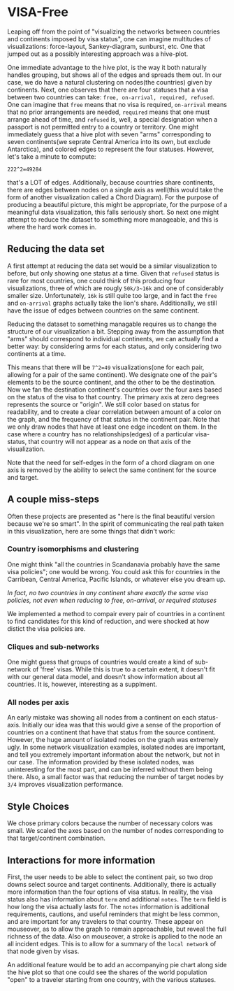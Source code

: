 # VISA-Free

Leaping off from the point of "visualizing the networks between countries and continents imposed by visa status", one can imagine multitudes of visualizations: force-layout, Sankey-diagram, sunburst, etc. One that jumped out as a possibly interesting approach was a hive-plot.

One immediate advantage to the hive plot, is the way it both naturally handles grouping, but shows all of the edges and spreads them out. In our case, we do have a natural clustering on nodes(the countries) given by continents. Next, one observes that there are four statuses that a visa between two countries can take: `free, on-arrival, required, refused`. One can imagine that `free` means that no visa is required, `on-arrival` means that no prior arrangements are needed, `required` means that one must arrange ahead of time, and `refused` is, well, a special designation when a passport is not permitted entry to a country or territory. One might immediately guess that a hive plot with seven "arms" corresponding to seven continents(we seprate Central America into its own, but exclude Antarctica), and colored edges to represent the four statuses. However, let's take a minute to compute:

```
222^2=49284
``` 

that's a LOT of edges. Additionally, because countries share continents, there are edges between nodes on a single axis as well(this would take the form of another visualization called a Chord Diagram). For the purpose of producing a beautiful picture, this might be appropriate, for the purpose of a meaningful data visualization, this falls seriously short. So next one might attempt to reduce the dataset to something more manageable, and this is where the hard work comes in. 

## Reducing the data set

A first attempt at reducing the data set would be a similar visualization to before, but only showing one status at a time. Given that `refused` status is rare for most countries, one could think of this producing four visualizations, three of which are rougly `50k/3~16k` and one of considerably smaller size. Unfortunately, `16k` is still quite too large, and in fact the `free` and `on-arrival` graphs actually take the lion's share. Additionally, we still have the issue of edges between countries on the same continent. 

Reducing the dataset to something managable requires us to change the structure of our visualization a bit. Stepping away from the assumption that "arms" should correspond to individual continents, we can actually find a better way: by considering arms for each status, and only considering two continents at a time. 

This means that there will be `7^2=49` visualizations(one for each pair, allowing for a pair of the same continent). We designate one of the pair's elements to be the source continent, and the other to be the destination. Now we fan the destination continent's countries over the four axes based on the status of the visa to that country. The primary axis at zero degrees represents the source or "origin". We still color based on status for readability, and to create a clear correlation between amount of a color on the graph, and the frequency of that status in the continent pair. Note that we only draw nodes that have at least one edge incedent on them. In the case where a country has no relationships(edges) of a particular visa-status, that country will not appear as a node on that axis of the visualization.

Note that the need for self-edges in the form of a chord diagram on one axis is removed by the ability to select the same continent for the source and target.

## A couple miss-steps 

Often these projects are presented as "here is the final beautiful version because we're so smart". In the spirit of communicating the real path taken in this visualization, here are some things that didn't work:

### Country isomorphisms and clustering

One might think "all the countries in Scandanavia probably have the same visa policies"; one would be wrong. You could ask this for countries in the Carribean, Central America, Pacific Islands, or whatever else you dream up. 

*In fact, no two countries in any continent share exactly the same visa policies, not even when reducing to free, on-arrival, or required statuses*

We implemented a method to compair every pair of countries in a continent to find candidates for this kind of reduction, and were shocked at how distict the visa policies are.

### Cliques and sub-networks

One might guess that groups of countries would create a kind of sub-network of 'free' visas. While this is true to a certain extent, it doesn't fit with our general data model, and doesn't show information about all countries. It is, however, interesting as a supplment.

### All nodes per axis

An early mistake was showing all nodes from a continent on each status-axis. Initially our idea was that this would give a sense of the proportion of countries on a continent that have that status from the source continent. However, the huge amount of isolated nodes on the graph was extremely ugly. In some network visualization examples, isolated nodes are important, and tell you extremely important information about the network, but not in our case. The information provided by these isolated nodes, was uninteresting for the most part, and can be inferred without them being there. Also, a small factor was that reducing the number of target nodes by `3/4` improves visualization performance.

## Style Choices

We chose primary colors because the number of necessary colors was small. We scaled the axes based on the number of nodes corresponding to that target/continent combination.

## Interactions for more information

First, the user needs to be able to select the continent pair, so two drop downs select source and target continents. Additionally, there is actually more information than the four options of visa status. In reality, the visa status also has information about `term` and additional `notes`. The `term` field is how long the visa actually lasts for. The `notes` information is additional requirements, cautions, and useful reminders that might be less common, and are important for any travelers to that country. These appear on mouseover, as to allow the graph to remain approachable, but reveal the full richness of the data. Also on mouseover, a stroke is applied to the node an all incident edges. This is to allow for a summary of the `local network` of that node given by visas. 

An additional feature would be to add an accompanying pie chart along side the hive plot so that one could see the shares of the world population "open" to a traveler starting from one country, with the various statuses.
